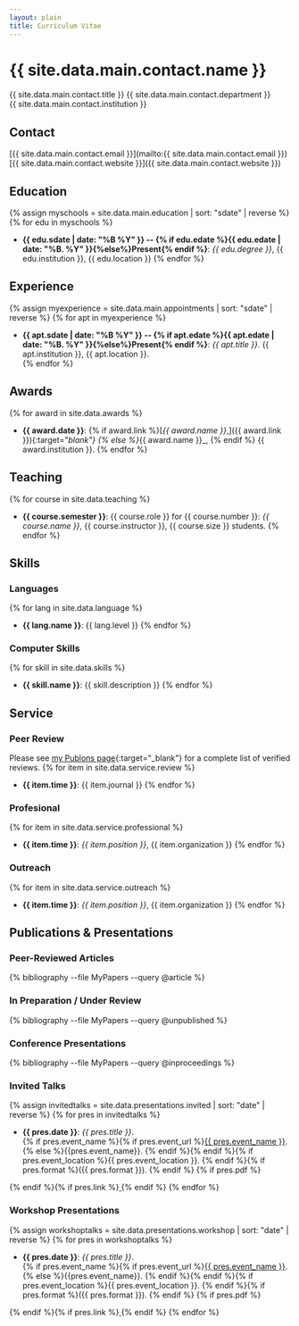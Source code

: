 ```yaml
---
layout: plain
title: Curriculum Vitae
---
```


# {{ site.data.main.contact.name }}
{{ site.data.main.contact.title }}
{{ site.data.main.contact.department }}  
{{ site.data.main.contact.institution }}  

## Contact ##
[{{ site.data.main.contact.email }}](mailto:{{ site.data.main.contact.email }})  
[{{ site.data.main.contact.website }}]({{ site.data.main.contact.website }})

## Education ##
{% assign myschools = site.data.main.education | sort: "sdate" | reverse %}
{% for edu in myschools %}
* __{{ edu.sdate | date: "%B %Y" }} -- {% if edu.edate %}{{ edu.edate | date: "%B. %Y" }}{%else%}Present{% endif %}__: _{{ edu.degree }}_, {{ edu.institution }}, {{ edu.location }}
{% endfor %}

## Experience ##
{% assign myexperience = site.data.main.appointments | sort: "sdate" | reverse %}
{% for apt in myexperience %}
* __{{ apt.sdate | date: "%B %Y" }} -- {% if apt.edate %}{{ apt.edate | date: "%B. %Y" }}{%else%}Present{% endif %}__: _{{ apt.title }}_. {{ apt.institution }}, {{ apt.location }}.    
{% endfor %}

## Awards ##
{% for award in site.data.awards %}
*  __{{ award.date }}__:
        {% if award.link %}[_{{ award.name }}_,]({{ award.link }}){:target="_blank"}
        {% else %}_{{ award.name }}_,
        {% endif %} {{ award.institution }}.
{% endfor %}

## Teaching

{% for course in site.data.teaching %}
*  __{{ course.semester }}__: {{ course.role }} for {{ course.number }}: _{{ course.name }}_, {{ course.instructor }}, {{ course.size }} students.
{% endfor %}

## Skills ##

### Languages

{% for lang in site.data.language %}
* __{{ lang.name }}__: {{ lang.level }}
{% endfor %}

### Computer Skills

{% for skill in site.data.skills %}
* **{{ skill.name }}**: {{ skill.description }}
{% endfor %}

## Service ##

### Peer Review ###

Please see [my Publons page](https://publons.com/a/1468228/){:target="_blank"} for a complete list of verified reviews.
{% for item in site.data.service.review %}
* __{{ item.time }}__: {{ item.journal }}
{% endfor %}

### Profesional ###
{% for item in site.data.service.professional %}
* __{{ item.time }}__: _{{ item.position }}_, {{ item.organization }}
{% endfor %}

### Outreach ###
{% for item in site.data.service.outreach %}
* __{{ item.time }}__: _{{ item.position }}_, {{ item.organization }}
{% endfor %}

## Publications & Presentations ##

### Peer-Reviewed Articles ###
{% bibliography --file MyPapers --query @article %}

### In Preparation / Under Review
{% bibliography --file MyPapers --query @unpublished %}

### Conference Presentations ###
{% bibliography --file MyPapers --query @inproceedings %}

### Invited Talks ###

{% assign invitedtalks = site.data.presentations.invited | sort: "date" | reverse %}
{% for pres in invitedtalks %}
* __{{ pres.date }}__: _{{ pres.title }}_.  
{% if pres.event_name %}{% if pres.event_url %}[{{ pres.event_name }}]({{pres.event_url}}). {% else %}{{pres.event_name}}. {% endif %}{% endif %}{% if pres.event_location %}{{ pres.event_location }}. {% endif %}{% if pres.format %}({{ pres.format }}). {% endif %}
{% if pres.pdf %}<a href="{{ site.data.main.contact.website }}{{ pres.pdf }}" target="_blank">
    <i class="fa fa-file-pdf-o"></i>
</a>
{% endif %}{% if pres.link %}<a href="{{ site.data.main.contact.website }}{{ pres.link }}" target="_blank">
    <i class="fa fa-external-link"></i>
</a>
{% endif %}
{% endfor %}

### Workshop Presentations ###

{% assign workshoptalks = site.data.presentations.workshop | sort: "date" | reverse %}
{% for pres in workshoptalks %}
* __{{ pres.date }}__: _{{ pres.title }}_.  
{% if pres.event_name %}{% if pres.event_url %}[{{ pres.event_name }}]({{pres.event_url}}). {% else %}{{pres.event_name}}. {% endif %}{% endif %}{% if pres.event_location %}{{ pres.event_location }}. {% endif %}{% if pres.format %}({{ pres.format }}). {% endif %}
{% if pres.pdf %}<a href="{{ site.data.main.contact.website }}{{ pres.pdf }}" target="_blank">
    <i class="fa fa-file-pdf-o"></i>
</a>
{% endif %}{% if pres.link %}<a href="{{ pres.link }}" target="_blank">
    <i class="fa fa-external-link"></i>
</a>
{% endif %}
{% endfor %}
